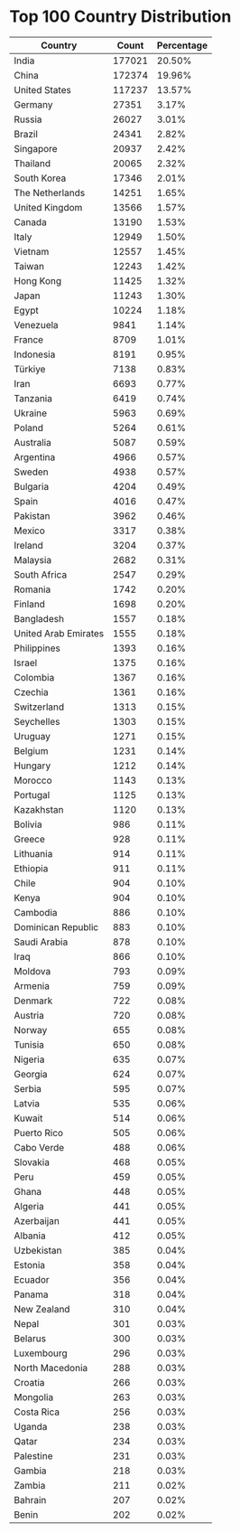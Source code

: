 # Top 100 Country Distribution
| Country | Count | Percentage |
|----|----|----|
| India | 177021 | 20.50% |
| China | 172374 | 19.96% |
| United States | 117237 | 13.57% |
| Germany | 27351 | 3.17% |
| Russia | 26027 | 3.01% |
| Brazil | 24341 | 2.82% |
| Singapore | 20937 | 2.42% |
| Thailand | 20065 | 2.32% |
| South Korea | 17346 | 2.01% |
| The Netherlands | 14251 | 1.65% |
| United Kingdom | 13566 | 1.57% |
| Canada | 13190 | 1.53% |
| Italy | 12949 | 1.50% |
| Vietnam | 12557 | 1.45% |
| Taiwan | 12243 | 1.42% |
| Hong Kong | 11425 | 1.32% |
| Japan | 11243 | 1.30% |
| Egypt | 10224 | 1.18% |
| Venezuela | 9841 | 1.14% |
| France | 8709 | 1.01% |
| Indonesia | 8191 | 0.95% |
| Türkiye | 7138 | 0.83% |
| Iran | 6693 | 0.77% |
| Tanzania | 6419 | 0.74% |
| Ukraine | 5963 | 0.69% |
| Poland | 5264 | 0.61% |
| Australia | 5087 | 0.59% |
| Argentina | 4966 | 0.57% |
| Sweden | 4938 | 0.57% |
| Bulgaria | 4204 | 0.49% |
| Spain | 4016 | 0.47% |
| Pakistan | 3962 | 0.46% |
| Mexico | 3317 | 0.38% |
| Ireland | 3204 | 0.37% |
| Malaysia | 2682 | 0.31% |
| South Africa | 2547 | 0.29% |
| Romania | 1742 | 0.20% |
| Finland | 1698 | 0.20% |
| Bangladesh | 1557 | 0.18% |
| United Arab Emirates | 1555 | 0.18% |
| Philippines | 1393 | 0.16% |
| Israel | 1375 | 0.16% |
| Colombia | 1367 | 0.16% |
| Czechia | 1361 | 0.16% |
| Switzerland | 1313 | 0.15% |
| Seychelles | 1303 | 0.15% |
| Uruguay | 1271 | 0.15% |
| Belgium | 1231 | 0.14% |
| Hungary | 1212 | 0.14% |
| Morocco | 1143 | 0.13% |
| Portugal | 1125 | 0.13% |
| Kazakhstan | 1120 | 0.13% |
| Bolivia | 986 | 0.11% |
| Greece | 928 | 0.11% |
| Lithuania | 914 | 0.11% |
| Ethiopia | 911 | 0.11% |
| Chile | 904 | 0.10% |
| Kenya | 904 | 0.10% |
| Cambodia | 886 | 0.10% |
| Dominican Republic | 883 | 0.10% |
| Saudi Arabia | 878 | 0.10% |
| Iraq | 866 | 0.10% |
| Moldova | 793 | 0.09% |
| Armenia | 759 | 0.09% |
| Denmark | 722 | 0.08% |
| Austria | 720 | 0.08% |
| Norway | 655 | 0.08% |
| Tunisia | 650 | 0.08% |
| Nigeria | 635 | 0.07% |
| Georgia | 624 | 0.07% |
| Serbia | 595 | 0.07% |
| Latvia | 535 | 0.06% |
| Kuwait | 514 | 0.06% |
| Puerto Rico | 505 | 0.06% |
| Cabo Verde | 488 | 0.06% |
| Slovakia | 468 | 0.05% |
| Peru | 459 | 0.05% |
| Ghana | 448 | 0.05% |
| Algeria | 441 | 0.05% |
| Azerbaijan | 441 | 0.05% |
| Albania | 412 | 0.05% |
| Uzbekistan | 385 | 0.04% |
| Estonia | 358 | 0.04% |
| Ecuador | 356 | 0.04% |
| Panama | 318 | 0.04% |
| New Zealand | 310 | 0.04% |
| Nepal | 301 | 0.03% |
| Belarus | 300 | 0.03% |
| Luxembourg | 296 | 0.03% |
| North Macedonia | 288 | 0.03% |
| Croatia | 266 | 0.03% |
| Mongolia | 263 | 0.03% |
| Costa Rica | 256 | 0.03% |
| Uganda | 238 | 0.03% |
| Qatar | 234 | 0.03% |
| Palestine | 231 | 0.03% |
| Gambia | 218 | 0.03% |
| Zambia | 211 | 0.02% |
| Bahrain | 207 | 0.02% |
| Benin | 202 | 0.02% |
